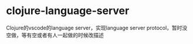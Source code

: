# clojure-language-server
Clojure的vscode的language server，实现language server protocol，暂时没空做，等有空或者有人一起做的时候改描述
